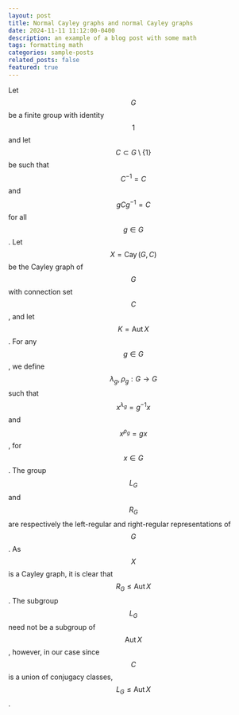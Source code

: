 ```yaml
---
layout: post
title: Normal Cayley graphs and normal Cayley graphs
date: 2024-11-11 11:12:00-0400
description: an example of a blog post with some math
tags: formatting math
categories: sample-posts
related_posts: false
featured: true
---
```


Let $$G$$ be a finite group with identity $$1$$ and let $$C \subset G\setminus \{1\}$$ be such that $$C^{-1} = C$$ and $$gCg^{-1} = C$$ for all $$g\in G$$. Let $$X = \operatorname{Cay}(G,C)$$ be the Cayley graph of $$G$$ with connection set $$C$$, and let $$K = \operatorname{Aut}{X}$$. For any $$g\in G$$, we define $$\lambda_g,\rho_g: G\to G$$ such that $$x^{\lambda_g} = g^{-1}x$$ and $$x^{\rho_g} = gx$$, for $$x\in G$$. The group $$L_G$$ and $$R_G$$ are respectively the left-regular and right-regular representations of $$G$$. As $$X$$ is a Cayley graph, it is clear that $$R_G\leq \operatorname{Aut}{X}$$. The subgroup $$L_G$$ need not be a subgroup of $$\operatorname{Aut}{X}$$, however, in our case since $$C$$ is a union of conjugacy classes, $$L_G\leq \operatorname{Aut}{X}$$.
